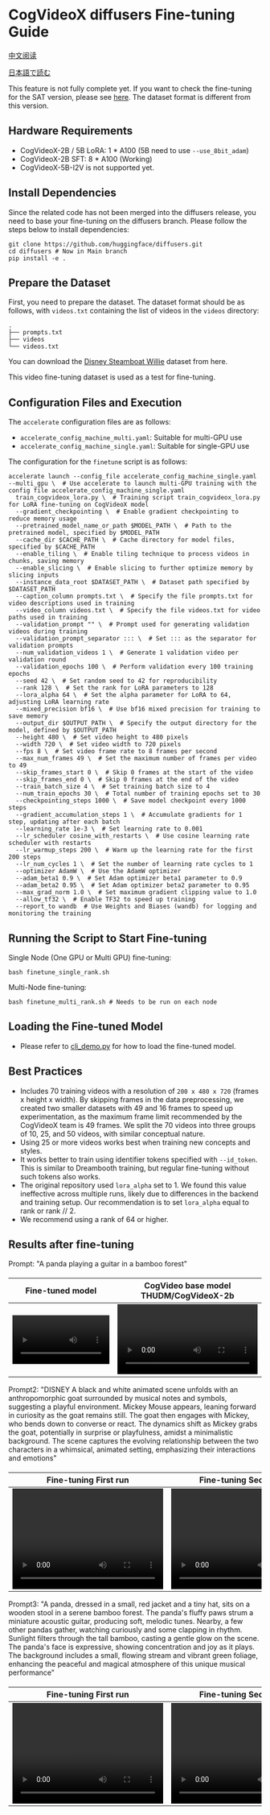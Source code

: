 # CogVideoX diffusers Fine-tuning Guide

[中文阅读](./README_zh.md)

[日本語で読む](./README_ja.md)

This feature is not fully complete yet. If you want to check the fine-tuning for the SAT version, please
see [here](../sat/README_zh.md). The dataset format is different from this version.

## Hardware Requirements

+ CogVideoX-2B / 5B LoRA: 1 * A100 (5B need to use `--use_8bit_adam`)
+ CogVideoX-2B SFT:  8 * A100 (Working)
+ CogVideoX-5B-I2V is not supported yet.

## Install Dependencies

Since the related code has not been merged into the diffusers release, you need to base your fine-tuning on the
diffusers branch. Please follow the steps below to install dependencies:

```shell
git clone https://github.com/huggingface/diffusers.git
cd diffusers # Now in Main branch
pip install -e .
```

## Prepare the Dataset

First, you need to prepare the dataset. The dataset format should be as follows, with `videos.txt` containing the list
of videos in the `videos` directory:

```
.
├── prompts.txt
├── videos
└── videos.txt
```

You can download
the [Disney Steamboat Willie](https://huggingface.co/datasets/Wild-Heart/Disney-VideoGeneration-Dataset) dataset from
here.

This video fine-tuning dataset is used as a test for fine-tuning.

## Configuration Files and Execution

The `accelerate` configuration files are as follows:

+ `accelerate_config_machine_multi.yaml`: Suitable for multi-GPU use
+ `accelerate_config_machine_single.yaml`: Suitable for single-GPU use

The configuration for the `finetune` script is as follows:

```
accelerate launch --config_file accelerate_config_machine_single.yaml --multi_gpu \  # Use accelerate to launch multi-GPU training with the config file accelerate_config_machine_single.yaml
  train_cogvideox_lora.py \  # Training script train_cogvideox_lora.py for LoRA fine-tuning on CogVideoX model
  --gradient_checkpointing \  # Enable gradient checkpointing to reduce memory usage
  --pretrained_model_name_or_path $MODEL_PATH \  # Path to the pretrained model, specified by $MODEL_PATH
  --cache_dir $CACHE_PATH \  # Cache directory for model files, specified by $CACHE_PATH
  --enable_tiling \  # Enable tiling technique to process videos in chunks, saving memory
  --enable_slicing \  # Enable slicing to further optimize memory by slicing inputs
  --instance_data_root $DATASET_PATH \  # Dataset path specified by $DATASET_PATH
  --caption_column prompts.txt \  # Specify the file prompts.txt for video descriptions used in training
  --video_column videos.txt \  # Specify the file videos.txt for video paths used in training
  --validation_prompt "" \  # Prompt used for generating validation videos during training
  --validation_prompt_separator ::: \  # Set ::: as the separator for validation prompts
  --num_validation_videos 1 \  # Generate 1 validation video per validation round
  --validation_epochs 100 \  # Perform validation every 100 training epochs
  --seed 42 \  # Set random seed to 42 for reproducibility
  --rank 128 \  # Set the rank for LoRA parameters to 128
  --lora_alpha 64 \  # Set the alpha parameter for LoRA to 64, adjusting LoRA learning rate
  --mixed_precision bf16 \  # Use bf16 mixed precision for training to save memory
  --output_dir $OUTPUT_PATH \  # Specify the output directory for the model, defined by $OUTPUT_PATH
  --height 480 \  # Set video height to 480 pixels
  --width 720 \  # Set video width to 720 pixels
  --fps 8 \  # Set video frame rate to 8 frames per second
  --max_num_frames 49 \  # Set the maximum number of frames per video to 49
  --skip_frames_start 0 \  # Skip 0 frames at the start of the video
  --skip_frames_end 0 \  # Skip 0 frames at the end of the video
  --train_batch_size 4 \  # Set training batch size to 4
  --num_train_epochs 30 \  # Total number of training epochs set to 30
  --checkpointing_steps 1000 \  # Save model checkpoint every 1000 steps
  --gradient_accumulation_steps 1 \  # Accumulate gradients for 1 step, updating after each batch
  --learning_rate 1e-3 \  # Set learning rate to 0.001
  --lr_scheduler cosine_with_restarts \  # Use cosine learning rate scheduler with restarts
  --lr_warmup_steps 200 \  # Warm up the learning rate for the first 200 steps
  --lr_num_cycles 1 \  # Set the number of learning rate cycles to 1
  --optimizer AdamW \  # Use the AdamW optimizer
  --adam_beta1 0.9 \  # Set Adam optimizer beta1 parameter to 0.9
  --adam_beta2 0.95 \  # Set Adam optimizer beta2 parameter to 0.95
  --max_grad_norm 1.0 \  # Set maximum gradient clipping value to 1.0
  --allow_tf32 \  # Enable TF32 to speed up training
  --report_to wandb  # Use Weights and Biases (wandb) for logging and monitoring the training
```

## Running the Script to Start Fine-tuning

Single Node (One GPU or Multi GPU) fine-tuning:

```shell
bash finetune_single_rank.sh
```

Multi-Node fine-tuning:

```shell
bash finetune_multi_rank.sh # Needs to be run on each node
```

## Loading the Fine-tuned Model

+ Please refer to [cli_demo.py](../inference/cli_demo.py) for how to load the fine-tuned model.

## Best Practices

+ Includes 70 training videos with a resolution of `200 x 480 x 720` (frames x height x width). By skipping frames in
  the data preprocessing, we created two smaller datasets with 49 and 16 frames to speed up experimentation, as the
  maximum frame limit recommended by the CogVideoX team is 49 frames. We split the 70 videos into three groups of 10,
  25, and 50 videos, with similar conceptual nature.
+ Using 25 or more videos works best when training new concepts and styles.
+ It works better to train using identifier tokens specified with `--id_token`. This is similar to Dreambooth training,
  but regular fine-tuning without such tokens also works.
+ The original repository used `lora_alpha` set to 1. We found this value ineffective across multiple runs, likely due
  to differences in the backend and training setup. Our recommendation is to set `lora_alpha` equal to rank or rank //
    2.
+ We recommend using a rank of 64 or higher.

## Results after fine-tuning

Prompt: "A panda playing a guitar in a bamboo forest"
<table style="width: 100%; text-align: center; margin-top: 20px;">
  <thead>
    <tr>
      <th>Fine-tuned model</th>
      <th>CogVideo base model THUDM/CogVideoX-2b</th>
    </tr>
  </thead>
  <tbody>
    <tr>
      <td>
        <video src="https://github.com/user-attachments/assets/31fd5532-a3d3-4e67-bde4-62a35f83fb52" width="100%" controls autoplay loop></video>
      </td>
      <td>
        <video src="https://github.com/user-attachments/assets/fef2f23a-6a2c-4289-bb30-a8d71d6c9149" width="100%" controls autoplay loop></video>
      </td>
    </tr>
  </tbody>
</table>




Prompt2: "DISNEY A black and white animated scene unfolds with an anthropomorphic goat surrounded by musical notes and symbols, suggesting a playful environment. Mickey Mouse appears, leaning forward in curiosity as the goat remains still. The goat then engages with Mickey, who bends down to converse or react. The dynamics shift as Mickey grabs the goat, potentially in surprise or playfulness, amidst a minimalistic background. The scene captures the evolving relationship between the two characters in a whimsical, animated setting, emphasizing their interactions and emotions"
<table style="width: 100%; text-align: center; margin-top: 20px;">
  <thead>
    <tr>
      <th>Fine-tuning First run</th>
      <th>Fine-tuning Second run</th>
      <th>Fine-tuning Third run</th>
    </tr>
  </thead>
  <tbody>
    <tr>
      <td>
        <video src="https://github.com/user-attachments/assets/2e3c304e-5a94-49bc-8da4-8ce55987c0d2" width="300" height="200" controls autoplay loop></video>
      </td>
      <td>
        <video src="https://github.com/user-attachments/assets/a77c2070-e08a-47d6-b335-c26e4e143f73" width="300" height="200" controls autoplay loop></video>
      </td>
      <td>
        <video src="https://github.com/user-attachments/assets/aefadf53-3240-4b52-a361-1025886139b4" width="300" height="200" controls autoplay loop></video>
      </td>
    </tr>
  </tbody>
</table>



Prompt3: "A panda, dressed in a small, red jacket and a tiny hat, sits on a wooden stool in a serene bamboo forest. The panda's fluffy paws strum a miniature acoustic guitar, producing soft, melodic tunes. Nearby, a few other pandas gather, watching curiously and some clapping in rhythm. Sunlight filters through the tall bamboo, casting a gentle glow on the scene. The panda's face is expressive, showing concentration and joy as it plays. The background includes a small, flowing stream and vibrant green foliage, enhancing the peaceful and magical atmosphere of this unique musical performance"
<table style="width: 100%; text-align: center; margin-top: 20px;">
  <thead>
    <tr>
      <th>Fine-tuning First run</th>
      <th>Fine-tuning Second run</th>
      <th>Fine-tuning Third run</th>
    </tr>
  </thead>
  <tbody>
    <tr>
      <td>
        <video src="https://github.com/user-attachments/assets/19b34399-1c6c-4a41-8d76-8c08c8873224" width="300" height="200" controls autoplay loop></video>
      </td>
      <td>
        <video src="https://github.com/user-attachments/assets/6d6a47be-e415-48cd-9ae8-5ed1eb44aa67" width="300" height="200" controls autoplay loop></video>
      </td>
      <td>
        <video src="https://github.com/user-attachments/assets/75d87f05-4a57-4b51-b8c6-e8eb9963b418" width="300" height="200" controls autoplay loop></video>
      </td>
    </tr>
  </tbody>
</table>


